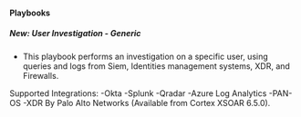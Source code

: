 
#### Playbooks
##### New: User Investigation - Generic
- This playbook performs an investigation on a specific user, using queries and logs from Siem, Identities management systems, XDR, and Firewalls.

Supported Integrations:
-Okta
-Splunk
-Qradar
-Azure Log Analytics
-PAN-OS
-XDR By Palo Alto Networks (Available from Cortex XSOAR 6.5.0).
